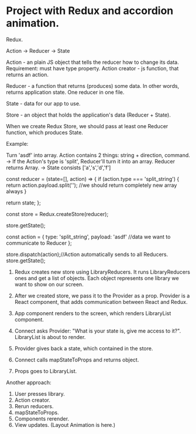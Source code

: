 # Project with Redux and accordion animation.

Redux.

Action -> Reducer -> State

Action - an plain JS object that tells the reducer how to change its data. 
Requirement: must have type property. Action creator - js function, that returns an action.

Reducer - a function that returns (produces) some data. In other words, returns application state.
One reducer in one file.

State - data for our app to use.

Store - an object that holds the application's data (Reducer + State).

When we create Redux Store, we should pass at least one Reducer function, which produces State.

Example:

Turn 'asdf' into array. Action contains 2 things: string + direction, command.
-> If the Action's type is 'split', Reducer'll turn it into an array. Reducer returns Array.
-> State consists ['a','s','d','f']

const reducer = (state=[], action) => {
  if (action.type === 'split_string') {
    return action.payload.split(''); //we should return completely new array always
  }
  
  return state;
};

const store = Redux.createStore(reducer);

store.getState();

const action = { 
  type: 'split_string', 
  payload: 'asdf' //data we want to communicate to Reducer
};

store.dispatch(action);//Action automatically sends to all Reducers.
store.getState();

1. Redux creates new store using LibraryReducers. It runs LibraryReducers ones and get a list of objects. 
Each object represents one library we want to show on our screen.

2. After we created store, we pass it to the Provider as a prop. Provider is a React component, that adds 
communication between React and Redux.

3. App component renders to the screen, which renders LibraryList component.

4. Connect asks Provider: "What is your state is, give me access to it?". LibraryList is about to render.
 
5. Provider gives back a state, which contained in the store.

6. Connect calls mapStateToProps and returns object.

7. Props goes to LibraryList.

Another approach:

1. User presses library.
2. Action creator.
3. Rerun reducers.
4. mapStateToProps.
5. Components rerender.
6. View updates. (Layout Animation is here.)
 

